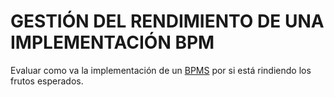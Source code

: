 # GESTIÓN DEL RENDIMIENTO DE UNA IMPLEMENTACIÓN BPM

Evaluar como va la implementación de un [BPMS](/others/glossary.md#b) por si está rindiendo los frutos esperados.
